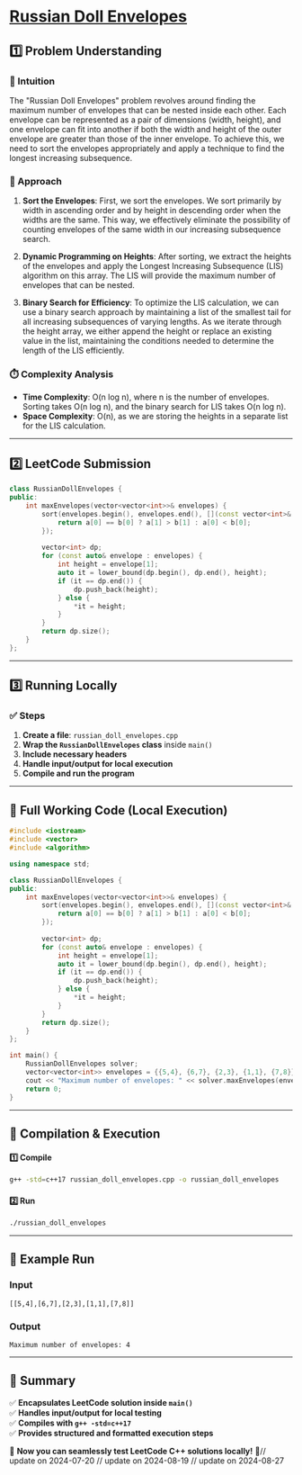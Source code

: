 # **[Russian Doll Envelopes](https://leetcode.com/problems/russian-doll-envelopes/description/)**  

## **1️⃣ Problem Understanding**  
### **📌 Intuition**  
The "Russian Doll Envelopes" problem revolves around finding the maximum number of envelopes that can be nested inside each other. Each envelope can be represented as a pair of dimensions (width, height), and one envelope can fit into another if both the width and height of the outer envelope are greater than those of the inner envelope. To achieve this, we need to sort the envelopes appropriately and apply a technique to find the longest increasing subsequence.

### **🚀 Approach**  
1. **Sort the Envelopes**: First, we sort the envelopes. We sort primarily by width in ascending order and by height in descending order when the widths are the same. This way, we effectively eliminate the possibility of counting envelopes of the same width in our increasing subsequence search.
  
2. **Dynamic Programming on Heights**: After sorting, we extract the heights of the envelopes and apply the Longest Increasing Subsequence (LIS) algorithm on this array. The LIS will provide the maximum number of envelopes that can be nested.

3. **Binary Search for Efficiency**: To optimize the LIS calculation, we can use a binary search approach by maintaining a list of the smallest tail for all increasing subsequences of varying lengths. As we iterate through the height array, we either append the height or replace an existing value in the list, maintaining the conditions needed to determine the length of the LIS efficiently.

### **⏱️ Complexity Analysis**  
- **Time Complexity**: O(n log n), where n is the number of envelopes. Sorting takes O(n log n), and the binary search for LIS takes O(n log n).
- **Space Complexity**: O(n), as we are storing the heights in a separate list for the LIS calculation.

---  

## **2️⃣ LeetCode Submission**  
```cpp
class RussianDollEnvelopes {
public:
    int maxEnvelopes(vector<vector<int>>& envelopes) {
        sort(envelopes.begin(), envelopes.end(), [](const vector<int>& a, const vector<int>& b) {
            return a[0] == b[0] ? a[1] > b[1] : a[0] < b[0];
        });
        
        vector<int> dp;
        for (const auto& envelope : envelopes) {
            int height = envelope[1];
            auto it = lower_bound(dp.begin(), dp.end(), height);
            if (it == dp.end()) {
                dp.push_back(height);
            } else {
                *it = height;
            }
        }
        return dp.size();
    }
};
```  

---  

## **3️⃣ Running Locally**  
### **✅ Steps**  
1. **Create a file**: `russian_doll_envelopes.cpp`  
2. **Wrap the `RussianDollEnvelopes` class** inside `main()`  
3. **Include necessary headers**  
4. **Handle input/output for local execution**  
5. **Compile and run the program**  

---  

## **📝 Full Working Code (Local Execution)**  
```cpp
#include <iostream>
#include <vector>
#include <algorithm>

using namespace std;

class RussianDollEnvelopes {
public:
    int maxEnvelopes(vector<vector<int>>& envelopes) {
        sort(envelopes.begin(), envelopes.end(), [](const vector<int>& a, const vector<int>& b) {
            return a[0] == b[0] ? a[1] > b[1] : a[0] < b[0];
        });
        
        vector<int> dp;
        for (const auto& envelope : envelopes) {
            int height = envelope[1];
            auto it = lower_bound(dp.begin(), dp.end(), height);
            if (it == dp.end()) {
                dp.push_back(height);
            } else {
                *it = height;
            }
        }
        return dp.size();
    }
};

int main() {
    RussianDollEnvelopes solver;
    vector<vector<int>> envelopes = {{5,4}, {6,7}, {2,3}, {1,1}, {7,8}};
    cout << "Maximum number of envelopes: " << solver.maxEnvelopes(envelopes) << endl;
    return 0;
}
```  

---  

## **🔧 Compilation & Execution**  
#### **1️⃣ Compile**  
```bash
g++ -std=c++17 russian_doll_envelopes.cpp -o russian_doll_envelopes
```  

#### **2️⃣ Run**  
```bash
./russian_doll_envelopes
```  

---  

## **🎯 Example Run**  
### **Input**  
```
[[5,4],[6,7],[2,3],[1,1],[7,8]]
```  
### **Output**  
```
Maximum number of envelopes: 4
```  

---  

## **📌 Summary**  
✅ **Encapsulates LeetCode solution inside `main()`**  
✅ **Handles input/output for local testing**  
✅ **Compiles with `g++ -std=c++17`**  
✅ **Provides structured and formatted execution steps**  

🚀 **Now you can seamlessly test LeetCode C++ solutions locally!** 🚀// update on 2024-07-20
// update on 2024-08-19
// update on 2024-08-27
